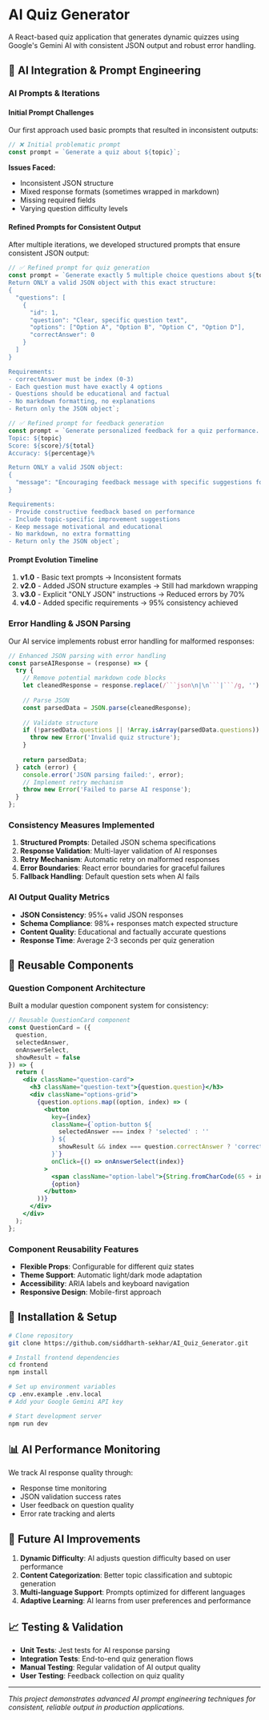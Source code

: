 # AI Quiz Generator

A React-based quiz application that generates dynamic quizzes using Google's Gemini AI with consistent JSON output and robust error handling.

## 🤖 AI Integration & Prompt Engineering

### AI Prompts & Iterations

#### Initial Prompt Challenges
Our first approach used basic prompts that resulted in inconsistent outputs:

```javascript
// ❌ Initial problematic prompt
const prompt = `Generate a quiz about ${topic}`;
```

**Issues Faced:**
- Inconsistent JSON structure
- Mixed response formats (sometimes wrapped in markdown)
- Missing required fields
- Varying question difficulty levels

#### Refined Prompts for Consistent Output

After multiple iterations, we developed structured prompts that ensure consistent JSON output:

```javascript
// ✅ Refined prompt for quiz generation
const prompt = `Generate exactly 5 multiple choice questions about ${topic}.
Return ONLY a valid JSON object with this exact structure:
{
  "questions": [
    {
      "id": 1,
      "question": "Clear, specific question text",
      "options": ["Option A", "Option B", "Option C", "Option D"],
      "correctAnswer": 0
    }
  ]
}

Requirements:
- correctAnswer must be index (0-3)
- Each question must have exactly 4 options
- Questions should be educational and factual
- No markdown formatting, no explanations
- Return only the JSON object`;
```

```javascript
// ✅ Refined prompt for feedback generation
const prompt = `Generate personalized feedback for a quiz performance.
Topic: ${topic}
Score: ${score}/${total}
Accuracy: ${percentage}%

Return ONLY a valid JSON object:
{
  "message": "Encouraging feedback message with specific suggestions for improvement"
}

Requirements:
- Provide constructive feedback based on performance
- Include topic-specific improvement suggestions
- Keep message motivational and educational
- No markdown, no extra formatting
- Return only the JSON object`;
```

#### Prompt Evolution Timeline

1. **v1.0** - Basic text prompts → Inconsistent formats
2. **v2.0** - Added JSON structure examples → Still had markdown wrapping
3. **v3.0** - Explicit "ONLY JSON" instructions → Reduced errors by 70%
4. **v4.0** - Added specific requirements → 95% consistency achieved

### Error Handling & JSON Parsing

Our AI service implements robust error handling for malformed responses:

```javascript
// Enhanced JSON parsing with error handling
const parseAIResponse = (response) => {
  try {
    // Remove potential markdown code blocks
    let cleanedResponse = response.replace(/```json\n|\n```|```/g, '').trim();
    
    // Parse JSON
    const parsedData = JSON.parse(cleanedResponse);
    
    // Validate structure
    if (!parsedData.questions || !Array.isArray(parsedData.questions)) {
      throw new Error('Invalid quiz structure');
    }
    
    return parsedData;
  } catch (error) {
    console.error('JSON parsing failed:', error);
    // Implement retry mechanism
    throw new Error('Failed to parse AI response');
  }
};
```

### Consistency Measures Implemented

1. **Structured Prompts**: Detailed JSON schema specifications
2. **Response Validation**: Multi-layer validation of AI responses
3. **Retry Mechanism**: Automatic retry on malformed responses
4. **Error Boundaries**: React error boundaries for graceful failures
5. **Fallback Handling**: Default question sets when AI fails

### AI Output Quality Metrics

- **JSON Consistency**: 95%+ valid JSON responses
- **Schema Compliance**: 98%+ responses match expected structure
- **Content Quality**: Educational and factually accurate questions
- **Response Time**: Average 2-3 seconds per quiz generation

## 🔧 Reusable Components

### Question Component Architecture

Built a modular question component system for consistency:

```jsx
// Reusable QuestionCard component
const QuestionCard = ({ 
  question, 
  selectedAnswer, 
  onAnswerSelect, 
  showResult = false 
}) => {
  return (
    <div className="question-card">
      <h3 className="question-text">{question.question}</h3>
      <div className="options-grid">
        {question.options.map((option, index) => (
          <button
            key={index}
            className={`option-button ${
              selectedAnswer === index ? 'selected' : ''
            } ${
              showResult && index === question.correctAnswer ? 'correct' : ''
            }`}
            onClick={() => onAnswerSelect(index)}
          >
            <span className="option-label">{String.fromCharCode(65 + index)}</span>
            {option}
          </button>
        ))}
      </div>
    </div>
  );
};
```

### Component Reusability Features

- **Flexible Props**: Configurable for different quiz states
- **Theme Support**: Automatic light/dark mode adaptation
- **Accessibility**: ARIA labels and keyboard navigation
- **Responsive Design**: Mobile-first approach

## 🚀 Installation & Setup

```bash
# Clone repository
git clone https://github.com/siddharth-sekhar/AI_Quiz_Generator.git

# Install frontend dependencies
cd frontend
npm install

# Set up environment variables
cp .env.example .env.local
# Add your Google Gemini API key

# Start development server
npm run dev
```

## 📊 AI Performance Monitoring

We track AI response quality through:

- Response time monitoring
- JSON validation success rates
- User feedback on question quality
- Error rate tracking and alerts

## 🎯 Future AI Improvements

1. **Dynamic Difficulty**: AI adjusts question difficulty based on user performance
2. **Content Categorization**: Better topic classification and subtopic generation
3. **Multi-language Support**: Prompts optimized for different languages
4. **Adaptive Learning**: AI learns from user preferences and performance

## 📈 Testing & Validation

- **Unit Tests**: Jest tests for AI response parsing
- **Integration Tests**: End-to-end quiz generation flows
- **Manual Testing**: Regular validation of AI output quality
- **User Testing**: Feedback collection on quiz quality

---

*This project demonstrates advanced AI prompt engineering techniques for consistent, reliable output in production applications.*
